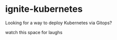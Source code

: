 # ignite-kubernetes

Looking for a way to deploy Kubernetes via Gitops?

watch this space for laughs

